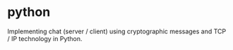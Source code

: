 # python

Implementing chat (server / client) using cryptographic messages and TCP / IP technology in Python.
